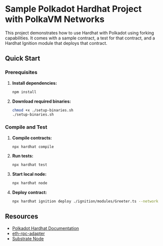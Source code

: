 # Sample Polkadot Hardhat Project with PolkaVM Networks

This project demonstrates how to use Hardhat with Polkadot using forking capabilities. It comes with a sample contract, a test for that contract, and a Hardhat Ignition module that deploys that contract.

## Quick Start

### Prerequisites

1. **Install dependencies:**
   ```bash
   npm install
   ```

2. **Download required binaries:**
   ```bash
   chmod +x ./setup-binaries.sh
   ./setup-binaries.sh
   ```

### Compile and Test

1. **Compile contracts:**
   ```bash
   npx hardhat compile
   ```

2. **Run tests:**
   ```bash
   npx hardhat test
   ```

3. **Start local node:**
   ```bash
   npx hardhat node
   ```

4. **Deploy contract:**
   ```bash
   npx hardhat ignition deploy ./ignition/modules/Greeter.ts --network localhost
   ```

## Resources

- [Polkadot Hardhat Documentation](https://papermoonio.github.io/polkadot-mkdocs/develop/smart-contracts/dev-environments/hardhat/)
- [eth-rpc-adapter](https://github.com/paritytech/polkadot-sdk/tree/master/substrate/frame/revive/rpc)
- [Substrate Node](https://github.com/paritytech/polkadot-sdk)

